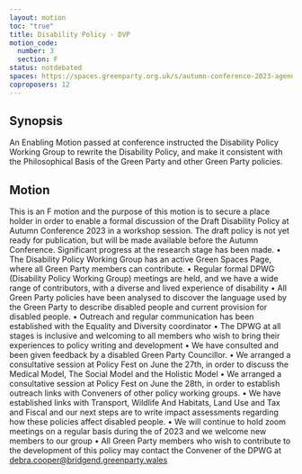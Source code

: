 ```yaml
---
layout: motion
toc: "true"
title: Disability Policy - DVP
motion_code:
  number: 3
  section: F
status: notdebated
spaces: https://spaces.greenparty.org.uk/s/autumn-conference-2023-agenda-forum/post/post/view?id=10944
coproposers: 12
---
```

## Synopsis

An Enabling Motion passed at conference instructed the Disability Policy Working Group to rewrite the Disability Policy, and make it consistent with the Philosophical Basis of the Green Party and other Green Party policies.

## M﻿otion


This is an F motion and the purpose of this motion is to secure a place holder in order to enable a formal discussion of the Draft Disability Policy at Autumn Conference 2023 in a workshop session. The draft policy is not yet ready for publication, but will be made available before the Autumn Conference.
Significant progress at the research stage has been made. 
•	The Disability Policy Working Group has an active Green Spaces Page, where all Green Party members can contribute.
•	Regular formal DPWG (Disability Policy Working Group) meetings are held, and we have a wide range of contributors,  with a diverse and lived experience of disability
•	All Green Party policies have been analysed to discover the language used by the Green Party to describe disabled people and current provision for disabled people.
•	Outreach and regular communication has been established with the Equality and Diversity coordinator
•	The DPWG at all stages is inclusive and welcoming to all members who wish to bring their experiences to policy writing and development
•	We have consulted and been given feedback by a disabled Green Party Councillor.
•	We arranged a consultative session at Policy Fest on June the 27th, in order to discuss the Medical Model, The Social Model and the Holistic Model
•	We arranged a consultative session at Policy Fest on June the 28th, in order to establish outreach links with Conveners of other policy working groups. 
•	We have established links with Transport, Wildlife And Habitats, Land Use and Tax and Fiscal and our next steps are to write impact assessments regarding how these policies affect disabled people.
•	We will continue to hold zoom meetings on a regular basis during the  of 2023 and we welcome new members to our group
•	All Green Party members who wish to contribute to the development of this policy may contact the Convener of the DPWG at debra.cooper@bridgend.greenparty.wales